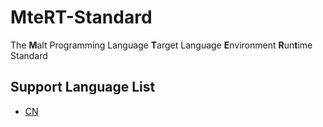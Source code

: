 # MteRT-Standard
The **M**alt Programming Language **T**arget Language **E**nvironment **R**un**t**ime Standard

## Support Language List
- [CN](/README_CN.md)
